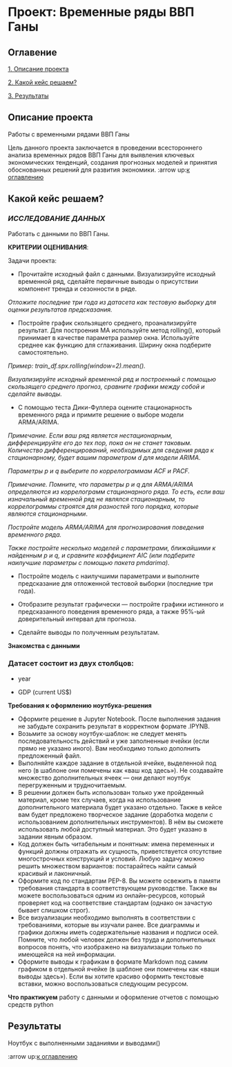 # Проект: Временные ряды ВВП Ганы


## Оглавение
[1. Описание проекта]()

[2. Какой кейс решаем?]()

[3. Результаты]()

## Описание проекта 

Работы с временными рядами ВВП Ганы

Цель данного проекта заключается в проведении всестороннего анализа временных рядов ВВП Ганы для выявления ключевых экономических тенденций, создания прогнозных моделей и принятия обоснованных решений для развития экономики.
:arrow up:[к оглавлению]()

## Какой кейс решаем?

### *ИССЛЕДОВАНИЕ ДАННЫХ*

Работать с данными по ВВП Ганы.


**КРИТЕРИИ ОЦЕНИВАНИЯ**:

Задачи проекта:

- Прочитайте исходный файл с данными. Визуализируйте исходный временной ряд, сделайте первичные выводы о присутствии компонент тренда и сезонности в ряде.

*Отложите последние три года из датасета как тестовую выборку для оценки результатов предсказания.*

- Постройте график скользящего среднего, проанализируйте результат. Для построения MA используйте метод rolling(), который принимает в качестве параметра размер окна. Используйте среднее как функцию для сглаживания. Ширину окна подберите самостоятельно.

*Пример: train_df.spx.rolling(window=2).mean().*

*Визуализируйте исходный временной ряд и построенный с помощью скользящего среднего прогноз, сравните графики между собой и сделайте выводы.*

- С помощью теста Дики-Фуллера оцените стационарность временного ряда и примите решение о выборе модели ARMA/ARIMA.

*Примечание. Если ваш ряд является нестационарным, дифференцируйте его до тех пор, пока он не станет таковым. Количество дифференцирований, необходимых для сведения ряда к стационарному, будет вашим параметром d для модели ARIMA.*

*Параметры p и q выберите по коррелограммам ACF и PACF.*

*Примечание. Помните, что параметры p и q для ARMA/ARIMA определяются из коррелограмм стационарного ряда. То есть, если ваш изначальный временной ряд не являлся стационарным, то коррелограммы строятся для разностей того порядка, которые являются стационарными*.

*Постройте модель ARMA/ARIMA для прогнозирования поведения временного ряда.*

*Также постройте несколько моделей с параметрами, ближайшими к найденным p и q, и сравните коэффициент AIC (или подберите наилучшие параметры с помощью пакета pmdarima).*

- Постройте модель с наилучшими параметрами и выполните предсказание для отложенной тестовой выборки (последние три года).

- Отобразите результат графически — постройте графики истинного и предсказанного поведения временного ряда, а также 95%-ый доверительный интервал для прогноза.

- Сделайте выводы по полученным результатам.

**Знакомства с данными**

### Датасет состоит из двух столбцов:

- year 

- GDP (current US$)


**Требования к оформлению ноутбука-решения**

- Оформите решение в Jupyter Notebook. После выполнения задания не забудьте сохранить результат в корректном формате .IPYNB.
- Возьмите за основу ноутбук-шаблон: не следует менять последовательность действий и уже заполненные ячейки (если прямо не указано иного). Вам необходимо только дополнить 
предложенный файл.
- Выполняйте каждое задание в отдельной ячейке, выделенной под него (в шаблоне они помечены как «ваш код здесь»). Не создавайте множество дополнительных ячеек — они делают 
ноутбук перегруженным и трудночитаемым.
- В решении должен быть использован только уже пройденный материал, кроме тех случаев, когда на использование дополнительного материала будет указано отдельно. 
Также в кейсе вам будет предложено творческое задание (доработка модели с использованием дополнительных инструментов). В нём вы сможете использовать любой доступный материал. 
Это будет указано в задании явным образом.
- Код должен быть читабельным и понятным: имена переменных и функций должны отражать их сущность, приветствуется отсутствие многострочных конструкций и условий. 
Любую задачу можно решить множеством вариантов: постарайтесь найти самый красивый и лаконичный. 
- Оформите код по стандартам PEP-8. Вы можете освежить в памяти требования стандарта в соответствующем руководстве. Также вы можете воспользоваться одним из онлайн-ресурсов, 
который проверяет код на соответствие стандартам (однако он зачастую бывает слишком строг).
- Все визуализации необходимо выполнять в соответствии с требованиями, которые вы изучали ранее. Все диаграммы и графики должны иметь содержательные названия и подписи осей.
 Помните, что любой человек должен без труда и дополнительных вопросов понять, что изображено на визуализации только по имеющейся на ней информации.
- Оформите выводы к графикам в формате Markdown под самим графиком в отдельной ячейке (в шаблоне они помечены как «ваши выводы здесь»). Если вы хотите красиво оформить 
текстовые вставки, можно воспользоваться следующим ресурсом.

**Что практикуем**
работу с данными и оформление отчетов с помощью средств python

## Результаты
Ноутбук с выполненными заданиями и выводами()

:arrow up:[к оглавлению]()
